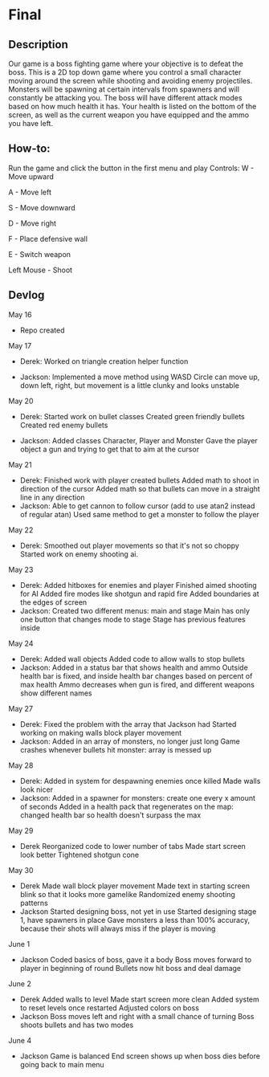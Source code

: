 # Final

## Description
Our game is a boss fighting game where your objective is to defeat the boss. This is a 2D top down game where you control a small character moving around the screen while shooting and avoiding enemy projectiles. Monsters will be spawning at certain intervals from spawners and will constantly be attacking you. The boss will have different attack modes based on how much health it has. Your health is listed on the bottom of the screen, as well as the current weapon you have equipped and the ammo you have left. 

## How-to:
Run the game and click the button in the first menu and play
Controls:
W - Move upward

A - Move left

S - Move downward

D - Move right

F - Place defensive wall

E - Switch weapon

Left Mouse - Shoot


## Devlog
May 16
- Repo created

May 17
- Derek: Worked on triangle creation helper function

- Jackson:
    Implemented a move method using WASD
    Circle can move up, down left, right, but movement is a little clunky and looks unstable

May 20
- Derek:
    Started work on bullet classes
    Created green friendly bullets
    Created red enemy bullets

- Jackson:
    Added classes Character, Player and Monster
    Gave the player object a gun and trying to get that to aim at the cursor

May 21
- Derek:
    Finished work with player created bullets
    Added math to shoot in direction of the cursor
    Added math so that bullets can move in a straight line in any direction
- Jackson:
    Able to get cannon to follow cursor (add to use atan2 instead of regular atan)
    Used same method to get a monster to follow the player

May 22
- Derek:
    Smoothed out player movements so that it's not so choppy
    Started work on enemy shooting ai.

May 23
- Derek:
    Added hitboxes for enemies and player
    Finished aimed shooting for AI
    Added fire modes like shotgun and rapid fire
    Added boundaries at the edges of screen
- Jackson:
    Created two different menus: main and stage
    Main has only one button that changes mode to stage
    Stage has previous features inside

May 24
- Derek:
    Added wall objects
    Added code to allow walls to stop bullets
- Jackson:
    Added in a status bar that shows health and ammo
    Outside health bar is fixed, and inside health bar changes based on percent of max health
    Ammo decreases when gun is fired, and different weapons show different names

May 27
- Derek:
    Fixed the problem with the array that Jackson had
    Started working on making walls block player movement
- Jackson:
    Added in an array of monsters, no longer just long
    Game crashes whenever bullets hit monster: array is messed up

May 28
- Derek:
    Added in system for despawning enemies once killed
    Made walls look nicer
- Jackson:
    Added in a spawner for monsters: create one every x amount of seconds
    Added in a health pack that regenerates on the map: changed health bar so health doesn't surpass the max

May 29
- Derek
    Reorganized code to lower number of tabs
    Made start screen look better
    Tightened shotgun cone

May 30
- Derek
    Made wall block player movement
    Made text in starting screen blink so that it looks more gamelike
    Randomized enemy shooting patterns
- Jackson
    Started designing boss, not yet in use
    Started designing stage 1, have spawners in place
    Gave monsters a less than 100% accuracy, because their shots will always miss if the player is moving

June 1
- Jackson
    Coded basics of boss, gave it a body
    Boss moves forward to player in beginning of round
    Bullets now hit boss and deal damage

June 2
- Derek
    Added walls to level
    Made start screen more clean
    Added system to reset levels once restarted
    Adjusted colors on boss
- Jackson
    Boss moves left and right with a small chance of turning
    Boss shoots bullets and has two modes

June 4
- Jackson
    Game is balanced
    End screen shows up when boss dies before going back to main menu
